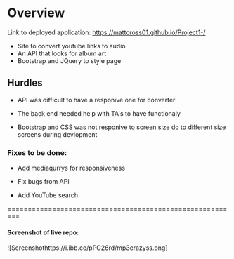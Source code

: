 # Overview 

Link to deployed application: https://mattcross01.github.io/Project1-/

* Site to convert youtube links to audio 
* An API that looks for album art
* Bootstrap and JQuery to style page

## Hurdles

* API was difficult to have a responive one for converter

* The back end needed help with TA's to have functionaly

* Bootstrap and CSS was not responive to screen size do to different size screens during devlopment

### Fixes to be done:

* Add mediaqurrys for responsiveness

* Fix bugs from API

* Add YouTube search 

=========================================================

#### Screenshot of live repo: 

![Screenshothttps://i.ibb.co/pPG26rd/mp3crazyss.png]
